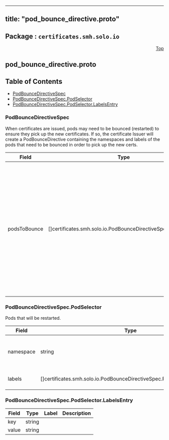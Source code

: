 
---
title: "pod_bounce_directive.proto"
---

## Package : `certificates.smh.solo.io`



<a name="top"></a>

<a name="API Reference for pod_bounce_directive.proto"></a>
<p align="right"><a href="#top">Top</a></p>

## pod_bounce_directive.proto


## Table of Contents
  - [PodBounceDirectiveSpec](#certificates.smh.solo.io.PodBounceDirectiveSpec)
  - [PodBounceDirectiveSpec.PodSelector](#certificates.smh.solo.io.PodBounceDirectiveSpec.PodSelector)
  - [PodBounceDirectiveSpec.PodSelector.LabelsEntry](#certificates.smh.solo.io.PodBounceDirectiveSpec.PodSelector.LabelsEntry)







<a name="certificates.smh.solo.io.PodBounceDirectiveSpec"></a>

### PodBounceDirectiveSpec
When certificates are issued, pods may need to be bounced (restarted) to ensure they pick up the new certificates. If so, the certificate Issuer will create a PodBounceDirective containing the namespaces and labels of the pods that need to be bounced in order to pick up the new certs.


| Field | Type | Label | Description |
| ----- | ---- | ----- | ----------- |
| podsToBounce | []certificates.smh.solo.io.PodBounceDirectiveSpec.PodSelector | repeated | A list of k8s pods to bounce (delete and cause a restart) when the certificate is issued. This will include the control plane pods as well as any pods which share a data plane with the target mesh. |






<a name="certificates.smh.solo.io.PodBounceDirectiveSpec.PodSelector"></a>

### PodBounceDirectiveSpec.PodSelector
Pods that will be restarted.


| Field | Type | Label | Description |
| ----- | ---- | ----- | ----------- |
| namespace | string |  | The namespace in which the pods live. |
| labels | []certificates.smh.solo.io.PodBounceDirectiveSpec.PodSelector.LabelsEntry | repeated | Any labels shared by the pods. |






<a name="certificates.smh.solo.io.PodBounceDirectiveSpec.PodSelector.LabelsEntry"></a>

### PodBounceDirectiveSpec.PodSelector.LabelsEntry



| Field | Type | Label | Description |
| ----- | ---- | ----- | ----------- |
| key | string |  |  |
| value | string |  |  |





 <!-- end messages -->

 <!-- end enums -->

 <!-- end HasExtensions -->

 <!-- end services -->

